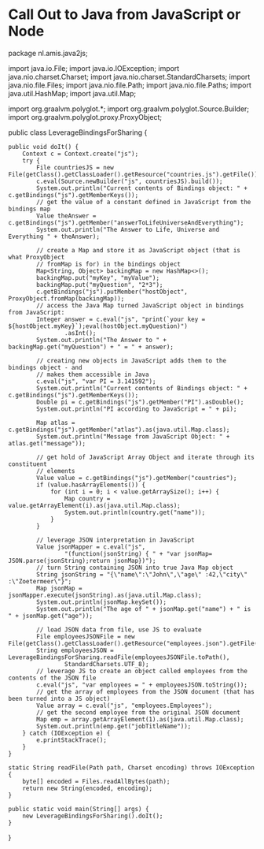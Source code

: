 # Call Out to Java from JavaScript or Node

package nl.amis.java2js;

import java.io.File;
import java.io.IOException;
import java.nio.charset.Charset;
import java.nio.charset.StandardCharsets;
import java.nio.file.Files;
import java.nio.file.Path;
import java.nio.file.Paths;
import java.util.HashMap;
import java.util.Map;

import org.graalvm.polyglot.*;
import org.graalvm.polyglot.Source.Builder;
import org.graalvm.polyglot.proxy.ProxyObject;

public class LeverageBindingsForSharing {

	public void doIt() {
		Context c = Context.create("js");
		try {
			File countriesJS = new File(getClass().getClassLoader().getResource("countries.js").getFile());
			c.eval(Source.newBuilder("js", countriesJS).build());
			System.out.println("Current contents of Bindings object: " + c.getBindings("js").getMemberKeys());
			// get the value of a constant defined in JavaScript from the bindings map
			Value theAnswer = c.getBindings("js").getMember("answerToLifeUniverseAndEverything");
			System.out.println("The Answer to Life, Universe and Everything " + theAnswer);

			// create a Map and store it as JavaScript object (that is what ProxyObject
			// fromMap is for) in the bindings object
			Map<String, Object> backingMap = new HashMap<>();
			backingMap.put("myKey", "myValue");
			backingMap.put("myQuestion", "2*3");
			c.getBindings("js").putMember("hostObject", ProxyObject.fromMap(backingMap));
			// access the Java Map turned JavaScript object in bindings from JavaScript:
			Integer answer = c.eval("js", "print(`your key = ${hostObject.myKey}`);eval(hostObject.myQuestion)")
					.asInt();
			System.out.println("The Answer to " + backingMap.get("myQuestion") + " = " + answer);

			// creating new objects in JavaScript adds them to the bindings object - and
			// makes them accessible in Java
			c.eval("js", "var PI = 3.141592");
			System.out.println("Current contents of Bindings object: " + c.getBindings("js").getMemberKeys());
			Double pi = c.getBindings("js").getMember("PI").asDouble();
			System.out.println("PI according to JavaScript = " + pi);

			Map atlas = c.getBindings("js").getMember("atlas").as(java.util.Map.class);
			System.out.println("Message from JavaScript Object: " + atlas.get("message"));

			// get hold of JavaScript Array Object and iterate through its constituent
			// elements
			Value value = c.getBindings("js").getMember("countries");
			if (value.hasArrayElements()) {
				for (int i = 0; i < value.getArraySize(); i++) {
					Map country = value.getArrayElement(i).as(java.util.Map.class);
					System.out.println(country.get("name"));
				}
			}

			// leverage JSON interpretation in JavaScript
			Value jsonMapper = c.eval("js",
					"(function(jsonString) { " + "var jsonMap= JSON.parse(jsonString);return jsonMap})");
			// turn String containing JSON into true Java Map object
			String jsonString = "{\"name\":\"John\",\"age\" :42,\"city\" :\"Zoetermeer\"}";
			Map jsonMap = jsonMapper.execute(jsonString).as(java.util.Map.class);
			System.out.println(jsonMap.keySet());
			System.out.println("The age of " + jsonMap.get("name") + " is " + jsonMap.get("age"));

			// load JSON data from file, use JS to evaluate
			File employeesJSONFile = new File(getClass().getClassLoader().getResource("employees.json").getFile());
			String employeesJSON = LeverageBindingsForSharing.readFile(employeesJSONFile.toPath(),
					StandardCharsets.UTF_8);
			// leverage JS to create an object called employees from the contents of the JSON file
			c.eval("js", "var employees = " + employeesJSON.toString());
			// get the array of employees from the JSON document (that has been turned into a JS object)
			Value array = c.eval("js", "employees.Employees");
			// get the second employee from the original JSON document
	        Map emp = array.getArrayElement(1).as(java.util.Map.class);
			System.out.println(emp.get("jobTitleName"));
		} catch (IOException e) {
			e.printStackTrace();
		}
	}

	static String readFile(Path path, Charset encoding) throws IOException {
		byte[] encoded = Files.readAllBytes(path);
		return new String(encoded, encoding);
	}

	public static void main(String[] args) {
		new LeverageBindingsForSharing().doIt();
	}

}
